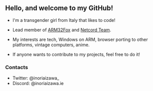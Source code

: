 ## Hello, and welcome to my GitHub!
- I'm a transgender girl from Italy that likes to code!

- Lead member of [ARM32Fox](https://github.com/arm32fox-project) and [Netcord Team](https://github.com/netcord-team).

- My interests are tech, Windows on ARM, browser porting to other platforms, vintage computers, anime.

- If anyone wants to contribute to my projects, feel free to do it!

### Contacts
- Twitter: @inoriaizawa_
- Discord: @inoriaizawa.ie
